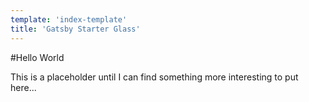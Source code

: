 ```yaml
---
template: 'index-template'
title: 'Gatsby Starter Glass'
---
```


#Hello World

This is a placeholder until I can find something more interesting to put here...
